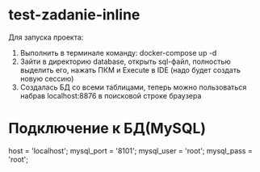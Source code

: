 # test-zadanie-inline

Для запуска проекта:
1) Выполнить в терминале команду: docker-compose up -d
2) Зайти в директорию database, открыть sql-файл, полностью выделить его, нажать ПКМ и Execute в IDE (надо будет создать новую сессию)
3) Создалась БД со всеми таблицами, теперь можно пользоваться набрав localhost:8876 в поисковой строке браузера

# Подключение к БД(MySQL)

host = 'localhost';
mysql_port = '8101';
mysql_user = 'root';
mysql_pass = 'root';
